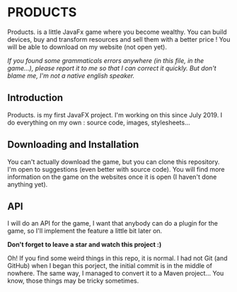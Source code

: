 # PRODUCTS
Products. is a little JavaFx game where you become wealthy. 
You can build devices, buy and transform resources and sell them with a better price ! 
You will be able to download on my website (not open yet).

_If you found some grammaticals errors anywhere (in this file, in the game...), please report it to me so that I can correct it quickly. But don't blame me, I'm not a native english speaker._

## Introduction
Products. is my first JavaFX project. I'm working on this since July 2019. I do everything on my own : source code, images, stylesheets...

## Downloading and Installation
You can't actually download the game, but you can clone this repository. I'm open to suggestions (even better with source code).
You will find more information on the game on the websites once it is open (I haven't done anything yet).

## API
I will do an API for the game, I want that anybody can do a plugin for the game, so I'll implement the feature a little bit later on.

**Don't forget to leave a star and watch this project :)**

Oh! If you find some weird things in this repo, it is normal. I had not Git (and GitHub) when I began this porject, 
the initial commit is in the middle of nowhere. The same way, I managed to convert it to a Maven project...
You know, those things may be tricky sometimes.
